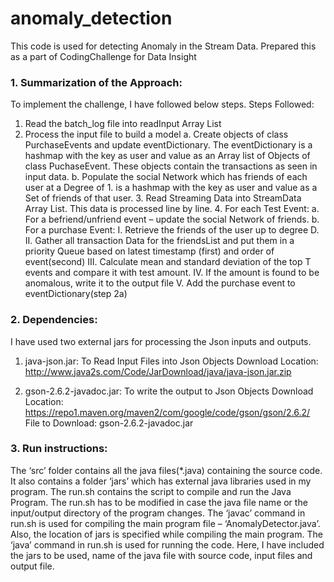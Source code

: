 # anomaly_detection
This code is used for detecting Anomaly in the Stream Data. Prepared this as a part of CodingChallenge for Data Insight

### 1.	Summarization of the Approach: ###
   To implement the challenge, I have followed below steps.
   Steps Followed:
   1. Read the batch_log file into readInput Array List
   2. Process the input file to build a model
        a. Create objects of class PurchaseEvents and update eventDictionary. The eventDictionary is a hashmap with the key              as user and value as an Array list of Objects of class PuchaseEvent. These objects contain the transactions as                seen in input data.
        b. Populate the social Network which has friends of each user at a Degree of 1. is a hashmap with the key as user                and value as a Set of friends of that user.
    3.	Read Streaming Data into StreamData Array List. This data is processed line by line.
    4.	For each Test Event:
        a.	For a befriend/unfriend event – update the social Network of friends.
        b.	For a purchase Event:
            I.	 Retrieve the friends of the user up to degree D.
            II.	 Gather all transaction Data for the friendsList and put them in a priority Queue based on latest timestamp                    (first) and order of event(second)
            III. Calculate mean and standard deviation of the top T events and compare it with test amount.
            IV.	 If the amount is found to be anomalous, write it to the output file
            V.	 Add the purchase event to eventDictionary(step 2a)


### 2.	Dependencies: ###
   I have used two external jars for processing the Json inputs and outputs.
    
   1. java-json.jar: To Read Input Files into Json Objects
       Download Location: http://www.java2s.com/Code/JarDownload/java/java-json.jar.zip
              
   2. gson-2.6.2-javadoc.jar: To write the output to Json Objects
       Download Location: https://repo1.maven.org/maven2/com/google/code/gson/gson/2.6.2/
       File to Download: gson-2.6.2-javadoc.jar


### 3.	Run instructions: ###

   The ‘src’ folder contains all the java files(*.java) containing the source code. It also contains a folder ‘jars’ which        has external java libraries used in my program. 
   The run.sh contains the script to compile and run the Java Program. The run.sh has to be modified in    case the java file    name or the input/output directory of the program changes. 
   The ‘javac’ command in run.sh is used for compiling the main program file – ‘AnomalyDetector.java’. Also, the location of      jars is specified while compiling the main program.
   The ‘java’ command in run.sh is used for running the code. Here, I have included the jars to be used, name of the java        file with source code, input files and output file.
    

